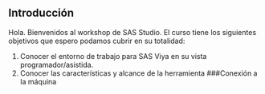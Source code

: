 ## Introducción
Hola. Bienvenidos al workshop de SAS Studio.
El curso tiene los siguientes objetivos que espero podamos cubrir en su totalidad:
1. Conocer el entorno de trabajo para SAS Viya en su vista programador/asistida.
2. Conocer las características y alcance de la herramienta
###Conexión a la máquina 

